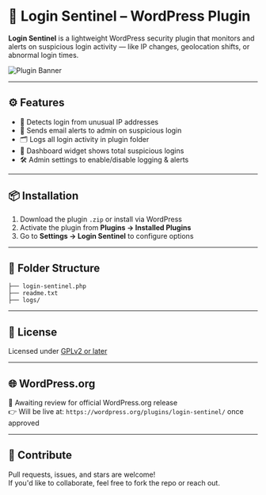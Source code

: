 # 🔐 Login Sentinel – WordPress Plugin

**Login Sentinel** is a lightweight WordPress security plugin that monitors and alerts on suspicious login activity — like IP changes, geolocation shifts, or abnormal login times.

![Plugin Banner](https://your-banner-image-if-hosted)

---

## ⚙️ Features

- 🧠 Detects login from unusual IP addresses
- 📨 Sends email alerts to admin on suspicious login
- 🗂️ Logs all login activity in plugin folder
- 🧾 Dashboard widget shows total suspicious logins
- 🛠️ Admin settings to enable/disable logging & alerts

---

## 📦 Installation

1. Download the plugin `.zip` or install via WordPress
2. Activate the plugin from **Plugins → Installed Plugins**
3. Go to **Settings → Login Sentinel** to configure options

---

## 📁 Folder Structure

```
├── login-sentinel.php
├── readme.txt
├── logs/

```

---

## 📜 License

Licensed under [GPLv2 or later](https://www.gnu.org/licenses/old-licenses/gpl-2.0.html)

---

## 🌐 WordPress.org

🚧 Awaiting review for official WordPress.org release  
👉 Will be live at: `https://wordpress.org/plugins/login-sentinel/` once approved

---

## 🤝 Contribute

Pull requests, issues, and stars are welcome!  
If you'd like to collaborate, feel free to fork the repo or reach out.
